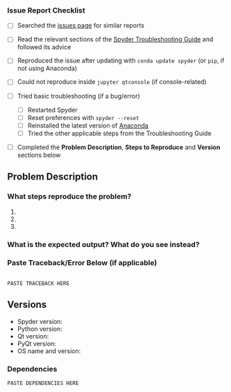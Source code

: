 <!--- **PLEASE READ:** When submitting here, please ensure you've completed the following checklist and checked the boxes to confirm. Issue reports without it may be closed. Thanks! --->

### Issue Report Checklist

* [ ] Searched the [issues page](https://github.com/spyder-ide/spyder/issues?q=is%3Aissue) for similar reports
* [ ] Read the relevant sections of the [Spyder Troubleshooting Guide](https://github.com/spyder-ide/spyder/wiki/Troubleshooting-Guide-and-FAQ) and followed its advice
* [ ] Reproduced the issue after updating with ``conda update spyder`` (or ``pip``, if not using Anaconda)
* [ ] Could not reproduce inside ``jupyter qtconsole`` (if console-related)
* [ ] Tried basic troubleshooting (if a bug/error)
    * [ ] Restarted Spyder
    * [ ] Reset preferences with ``spyder --reset``
    * [ ] Reinstalled the latest version of [Anaconda](https://www.anaconda.com/download/)
    * [ ] Tried the other applicable steps from the Troubleshooting Guide
* [ ] Completed the **Problem Description**, **Steps to Reproduce** and **Version** sections below


## Problem Description



### What steps reproduce the problem?

1.
2.
3.

### What is the expected output? What do you see instead?



### Paste Traceback/Error Below (if applicable)
<!--- Copy from error dialog or View > Panes > Internal Console --->

```python-traceback

PASTE TRACEBACK HERE

```

## Versions
<!--- You can get this information from Help > About Spyder...
or (if Spyder won't launch) the "conda list" command
from the Anaconda Prompt/Terminal/command line. --->

* Spyder version:
* Python version:
* Qt version:
* PyQt version:
* OS name and version:

### Dependencies
<!--- Please go to the menu entry Help > Dependencies,
press the Copy to clipboard button and paste below --->

```
PASTE DEPENDENCIES HERE
```
